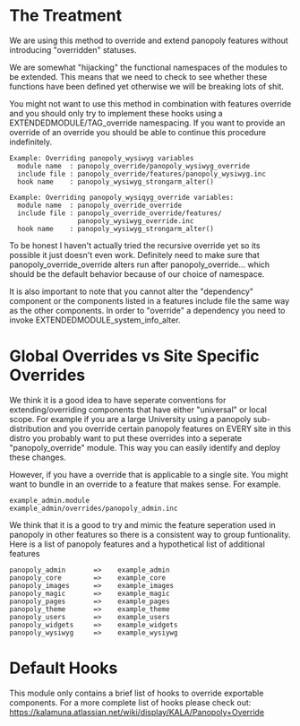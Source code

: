 The Treatment
=============

We are using this method to override and extend panopoly features without 
introducing "overridden" statuses. 
  
We are somewhat "hijacking" the functional namespaces of the modules to be 
extended. This means that we need to check to see whether these functions have 
been defined yet otherwise we will be breaking lots of shit.
  
You might not want to use this method in combination with features override 
and you should only try to implement these hooks using a 
EXTENDEDMODULE/TAG_override namespacing. If you want to provide an override 
of an override you should be able to continue this procedure indefinitely. 

```
Example: Overriding panopoly_wysiwyg variables
  module name  : panopoly_override/panopoly_wysiwyg_override
  include file : panopoly_override/features/panopoly_wysiwyg.inc
  hook name    : panopoly_wysiwyg_strongarm_alter()
      
Example: Overriding panopoly_wysiqyg_override variables:
  module name  : panopoly_override_override
  include file : panopoly_override_override/features/
                 panopoly_wysiwyg_override.inc
  hook name    : panopoly_wysiwyg_strongarm_alter()
```
      
To be honest I haven't actually tried the recursive override yet so its possible
it just doesn't even work. Definitely need to make sure that 
panopoly_override_override alters run after panopoly_override... which should be 
the default behavior because of our choice of namespace.
  
It is also important to note that you cannot alter the "dependency" component or 
the components listed in a features include file the same way as the other 
components. In order to "override" a dependency you need to invoke 
EXTENDEDMODULE_system_info_alter. 

Global Overrides vs Site Specific Overrides
===========================================

We think it is a good idea to have seperate conventions for extending/overriding 
components that have either "universal" or local scope. For example if you are 
a large University using a panopoly sub-distribution and you override certain 
panopoly features on EVERY site in this distro you probably want to put these 
overrides into a seperate "panopoly_override" module. This way you can easily 
identify and deploy these changes.  

However, if you have a override that is applicable to a single site. You might want 
to bundle in an override to a feature that makes sense. For example.

```
example_admin.module
example_admin/overrides/panopoly_admin.inc
```
  
We think that it is a good to try and mimic the feature seperation used in 
panopoly in other features so there is a consistent way to group funtionality.
Here is a list of panopoly features and a hypothetical list of additional features

```
panopoly_admin       =>    example_admin
panopoly_core        =>    example_core
panopoly_images      =>    example_images
panopoly_magic       =>    example_magic
panopoly_pages       =>    example_pages
panopoly_theme       =>    example_theme 
panopoly_users       =>    example_users
panopoly_widgets     =>    example_widgets
panopoly_wysiwyg     =>    example_wysiywg
```
Default Hooks
=============

This module only contains a brief list of hooks to override exportable components. 
For a more complete list of hooks please check out:
https://kalamuna.atlassian.net/wiki/display/KALA/Panopoly+Override
